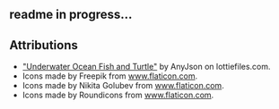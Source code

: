 ## readme in progress...




## Attributions

* ["Underwater Ocean Fish and Turtle"](https://lottiefiles.com/56961-underwater-ocean-fish-and-turtle) by AnyJson on lottiefiles.com.
* Icons made by Freepik from www.flaticon.com.
* Icons made by Nikita Golubev from www.flaticon.com.
* Icons made by Roundicons from www.flaticon.com.